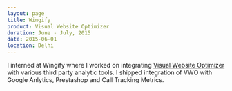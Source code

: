 ```yaml
---
layout: page
title: Wingify
product: Visual Website Optimizer
duration: June - July, 2015
date: 2015-06-01
location: Delhi
---
```


I interned at Wingify where I worked on integrating [Visual Website Optimizer](https://vwo.com) with various third party analytic tools. I shipped integration of VWO with Google Anlytics, Prestashop and Call Tracking Metrics.